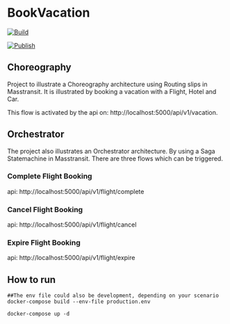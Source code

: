 # BookVacation

[![Build](https://github.com/jokk-itu/BookVacation/actions/workflows/build.yml/badge.svg)](https://github.com/jokk-itu/BookVacation/actions/workflows/build.yml)

[![Publish](https://github.com/jokk-itu/BookVacation/actions/workflows/publish.yml/badge.svg)](https://github.com/jokk-itu/BookVacation/actions/workflows/publish.yml)


## Choreography

Project to illustrate a Choreography architecture using Routing slips in Masstransit.
It is illustrated by booking a vacation with a Flight, Hotel and Car.

This flow is activated by the api on: http://localhost:5000/api/v1/vacation.


## Orchestrator

The project also illustrates an Orchestrator architecture.
By using a Saga Statemachine in Masstransit.
There are three flows which can be triggered.


### Complete Flight Booking

api: http://localhost:5000/api/v1/flight/complete


### Cancel Flight Booking

api: http://localhost:5000/api/v1/flight/cancel


### Expire Flight Booking

api: http://localhost:5000/api/v1/flight/expire



## How to run

```
##The env file could also be development, depending on your scenario
docker-compose build --env-file production.env

docker-compose up -d
```

